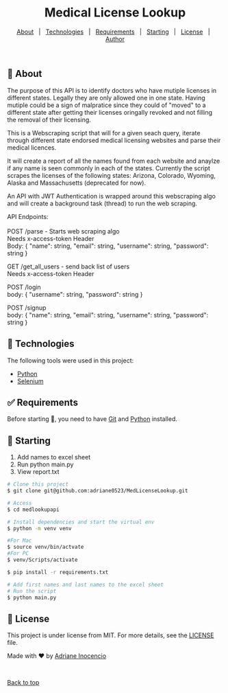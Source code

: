 
<h1 align="center">Medical License Lookup</h1>

<!-- Status -->

<!-- <h4 align="center"> 
	🚧  MedLookupAPI 🚀 Under construction...  🚧
</h4> 

<hr> -->

<p align="center">
  <a href="#dart-about">About</a> &#xa0; | &#xa0; 
  <a href="#rocket-technologies">Technologies</a> &#xa0; | &#xa0;
  <a href="#white_check_mark-requirements">Requirements</a> &#xa0; | &#xa0;
  <a href="#checkered_flag-starting">Starting</a> &#xa0; | &#xa0;
  <a href="#memo-license">License</a> &#xa0; | &#xa0;
  <a href="https://github.com/{{YOUR_GITHUB_USERNAME}}" target="_blank">Author</a>
</p>

<br>

## :dart: About ##
The purpose of this API is to identify doctors who have mutiple licenses in different states. Legally they are only allowed one in one state. Having mutiple could be a sign of malpratice since they could of "moved" to a different state after getting their licenses oringally revoked and not filling the removal of their licensing.


This is a Webscraping script that will for a given seach query, iterate through different state endorsed medical licensing websites and parse their medical licences.

It will create a report of all the names found from each website and anaylze if any name is seen commonly in each of the states. Currently the script
scrapes the licenses of the following states: Arizona, Colorado, Wyoming, Alaska and Massachusetts (deprecated for now). 

An API with JWT Authentication is wrapped around this webscraping algo and will create a background task (thread) to run the web scraping. 

API Endpoints: <br><br>
POST <endpoint>/parse - Starts web scraping algo <br>
Needs x-access-token Header<br>
Body:
{
	"name": string,
	"email": string,
	"username": string,
	"password": string
}

GET <endpoint>/get_all_users - send back list of users <br>
Needs x-access-token Header<br>
	
POST <endpoint>/login <br>
body:
{
	"username": string,
	"password": string
}

POST <endpoint>/signup <br>
body:
{
	"name": string,
	"email": string,
	"username": string,
	"password": string
}

## :rocket: Technologies ##

The following tools were used in this project:

- [Python](https://www.python.org/)
- [Selenium](https://www.selenium.dev/)

## :white_check_mark: Requirements ##

Before starting :checkered_flag:, you need to have [Git](https://git-scm.com) and [Python](https://www.python.org/) installed.

## :checkered_flag: Starting ##

1. Add names to excel sheet
2. Run python main.py
3. View report.txt

```bash
# Clone this project
$ git clone git@github.com:adriane0523/MedLicenseLookup.git

# Access
$ cd medlookupapi

# Install dependencies and start the virtual env
$ python -m venv venv

#For Mac
$ source venv/bin/actvate
#For PC
$ venv/Scripts/activate

$ pip install -r requirements.txt

# Add first names and last names to the excel sheet
# Run the script
$ python main.py

```

## :memo: License ##

This project is under license from MIT. For more details, see the [LICENSE](LICENSE.md) file.


Made with :heart: by <a href="https://github.com/adriane0523" target="_blank">Adriane Inocencio</a>

&#xa0;

<a href="#top">Back to top</a>
